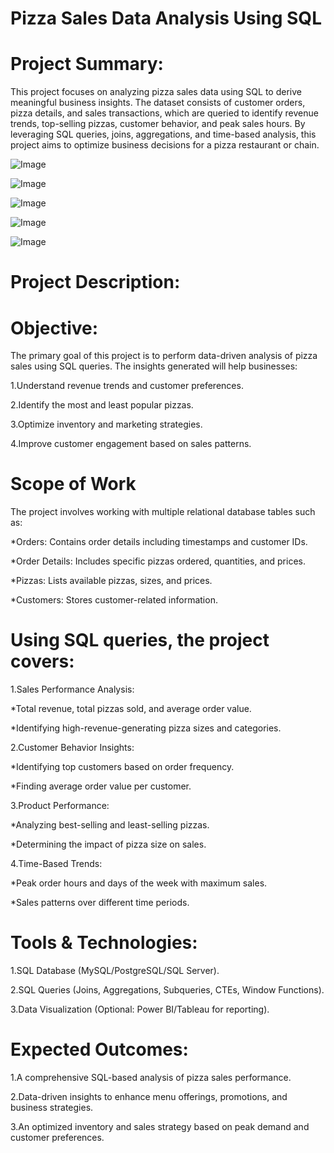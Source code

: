 # Pizza Sales Data Analysis Using SQL

# Project Summary:

This project focuses on analyzing pizza sales data using SQL to derive meaningful business insights. The dataset consists of customer orders, pizza details, and sales transactions, which are queried to identify revenue trends, top-selling pizzas, customer behavior, and peak sales hours. By leveraging SQL queries, joins, aggregations, and time-based analysis, this project aims to optimize business decisions for a pizza restaurant or chain.

![Image](https://github.com/user-attachments/assets/9500011f-81f0-4da7-a338-dbc40b1b0a5b)

![Image](https://github.com/user-attachments/assets/9cc73ad7-e135-470a-a3d6-75f1f817f48f)

![Image](https://github.com/user-attachments/assets/a4483846-bbb2-49f4-af2b-3d50bf3d3db0)

![Image](https://github.com/user-attachments/assets/14642370-db89-4537-a511-b188c943c1fa)

![Image](https://github.com/user-attachments/assets/e527418b-816e-4f3e-8399-f96812ca5f5b)

# Project Description:


# Objective:

The primary goal of this project is to perform data-driven analysis of pizza sales using SQL queries. The insights generated will help businesses:


1.Understand revenue trends and customer preferences.

2.Identify the most and least popular pizzas.

3.Optimize inventory and marketing strategies.

4.Improve customer engagement based on sales patterns.


# Scope of Work

The project involves working with multiple relational database tables such as:


*Orders: Contains order details including timestamps and customer IDs.

*Order Details: Includes specific pizzas ordered, quantities, and prices.

*Pizzas: Lists available pizzas, sizes, and prices.

*Customers: Stores customer-related information.


# Using SQL queries, the project covers:


1.Sales Performance Analysis:

*Total revenue, total pizzas sold, and average order value.

*Identifying high-revenue-generating pizza sizes and categories.


2.Customer Behavior Insights:

*Identifying top customers based on order frequency.

*Finding average order value per customer.


3.Product Performance:

*Analyzing best-selling and least-selling pizzas.

*Determining the impact of pizza size on sales.


4.Time-Based Trends:

*Peak order hours and days of the week with maximum sales.

*Sales patterns over different time periods.


# Tools & Technologies:


1.SQL Database (MySQL/PostgreSQL/SQL Server).

2.SQL Queries (Joins, Aggregations, Subqueries, CTEs, Window Functions).

3.Data Visualization (Optional: Power BI/Tableau for reporting).


# Expected Outcomes:


1.A comprehensive SQL-based analysis of pizza sales performance.

2.Data-driven insights to enhance menu offerings, promotions, and business strategies.

3.An optimized inventory and sales strategy based on peak demand and customer preferences.
